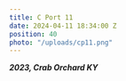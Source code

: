 ```yaml
---
title: C Port 11
date: 2024-04-11 18:34:00 Z
position: 40
photo: "/uploads/cp11.png"
---
```


***2023, Crab Orchard KY***